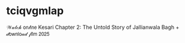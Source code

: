 # tciqvgmlap
 𝒲𝒶𝓉𝒸𝒽 𝗈𝗇𝓁𝗂𝗇𝖾 Kesari Chapter 2: The Untold Story of Jallianwala Bagh + 𝒹𝗈𝗐𝗇𝗅𝗈𝒶𝒹 𝒻𝗂𝗅𝗆 𝟤𝟢𝟤𝟧 
